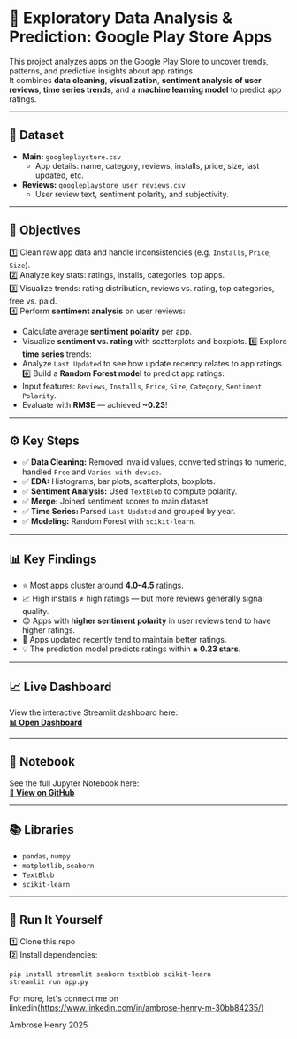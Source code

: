 # 📱 Exploratory Data Analysis & Prediction: Google Play Store Apps

This project analyzes apps on the Google Play Store to uncover trends, patterns, and predictive insights about app ratings.  
It combines **data cleaning**, **visualization**, **sentiment analysis of user reviews**, **time series trends**, and a **machine learning model** to predict app ratings.

---

## 📌 **Dataset**

- **Main:** `googleplaystore.csv`  
  - App details: name, category, reviews, installs, price, size, last updated, etc.
- **Reviews:** `googleplaystore_user_reviews.csv`  
  - User review text, sentiment polarity, and subjectivity.

---

## 🎯 **Objectives**

1️⃣ Clean raw app data and handle inconsistencies (e.g. `Installs`, `Price`, `Size`).  
2️⃣ Analyze key stats: ratings, installs, categories, top apps.  
3️⃣ Visualize trends: rating distribution, reviews vs. rating, top categories, free vs. paid.  
4️⃣ Perform **sentiment analysis** on user reviews:
   - Calculate average **sentiment polarity** per app.
   - Visualize **sentiment vs. rating** with scatterplots and boxplots.
5️⃣ Explore **time series** trends:
   - Analyze `Last Updated` to see how update recency relates to app ratings.
6️⃣ Build a **Random Forest model** to predict app ratings:
   - Input features: `Reviews`, `Installs`, `Price`, `Size`, `Category`, `Sentiment Polarity`.
   - Evaluate with **RMSE** — achieved **~0.23**!

---

## ⚙️ **Key Steps**

- ✅ **Data Cleaning:** Removed invalid values, converted strings to numeric, handled `Free` and `Varies with device`.
- ✅ **EDA:** Histograms, bar plots, scatterplots, boxplots.
- ✅ **Sentiment Analysis:** Used `TextBlob` to compute polarity.
- ✅ **Merge:** Joined sentiment scores to main dataset.
- ✅ **Time Series:** Parsed `Last Updated` and grouped by year.
- ✅ **Modeling:** Random Forest with `scikit-learn`.

---

## 📊 **Key Findings**

- ⭐ Most apps cluster around **4.0–4.5** ratings.
- 📈 High installs ≠ high ratings — but more reviews generally signal quality.
- 😊 Apps with **higher sentiment polarity** in user reviews tend to have higher ratings.
- 🔄 Apps updated recently tend to maintain better ratings.
- 💡 The prediction model predicts ratings within **± 0.23 stars**.

---

## 📈 **Live Dashboard**

View the interactive Streamlit dashboard here:  
**[📊 Open Dashboard]()**

---

## 📂 **Notebook**

See the full Jupyter Notebook here:  
**[📘 View on GitHub](https://github.com/IamAmbrose/google_play_store_apps/blob/main/google%20play%20store%20app%20.ipynb)**

---

## 📚 **Libraries**

- `pandas`, `numpy`
- `matplotlib`, `seaborn`
- `TextBlob`
- `scikit-learn`

---

## 🚀 **Run It Yourself**

1️⃣ Clone this repo  
2️⃣ Install dependencies:
```
pip install streamlit seaborn textblob scikit-learn
streamlit run app.py
```
For more, let's connect me on linkedin(https://www.linkedin.com/in/ambrose-henry-m-30bb84235/)

Ambrose Henry
 2025

